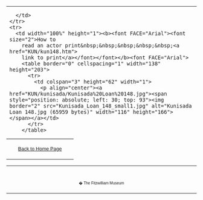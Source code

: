 <html>

<head>

<title>Info</title>
</head>



<div align="center">
  <center>
  <table border="0" width="100%" cellpadding="0" cellspacing="4" height="335">
    <tr>
      <td width="100%" height="24">

      </td>
    </tr>
    <tr>
      <td width="100%" height="1"><b><font FACE="Arial"><font size="2">How to
        read an actor print&nbsp;&nbsp;&nbsp;&nbsp;&nbsp;<a href="KUN/kun148.htm">
        link to print</a></font></font></b><font FACE="Arial">
        <table border="0" cellspacing="1" width="138" height="203">
          <tr>
            <td colspan="3" height="62" width="1">
              <p align="center"><a href="KUN/kunisada/Kunisada%20Loan%20148.jpg"><span style="position: absolute; left: 30; top: 93"><img border="2" src="Kunisada_Loan_148_small1.jpg" alt="Kunisada Loan 148.jpg (65959 bytes)" width="116" height="166"></span></a></td>
          </tr>
        </table>
        <p><font size="2">This print was issued commercially in the autumn of
        1831. It is laden with visual and textual information for the viewer to
        process. The following notes indicate some of the ways in which this
        print would have been read when first offered for sale.</font></p>
        <b>
        <p><font size="2">Inscriptions and marks</font></p>
        <ul>
        </b>
        <li><font size="2">The largest characters inscribed at the top right of
          the print name the actor depicted:<a href="textE.htm"> Ichikawa Danjuro VII,</a> one
          of the great exponents of heroic roles and the most popular of all
          nineteenth-century actors.</font></li>
        </font>
        <li><font face="Arial" size="2">To the right of his name in much smaller
          characters is the name of the role in which he is depicted: that of
          Matsuomaru, one of the heroes in the popular historical drama <i><a href="Group3.htm">Sugawara
          and the Secrets of Calligraphy.</a> </i>He performed the role in a revival
          of the drama that opened at the Kawarazaki Theatre in Edo in 09.1831.</font></li>
        <font FACE="Arial">
        <li><font size="2">The two lines of cursive script to the left of the
          actor�s name remind the viewer of two other heroic roles that
          Danjuro had performed that season: Hyogonosuke in <i>Yaguchi
          Ferry Crossing</i> and Kumagae Naozane in <i>Chronicle of the Battle
          of Ichinotani</i> in performances at the Kawarazaki Theatre in the
          fifth and seventh month of 1831 respectively.</font></li>
        <li><font size="2">The artist�s signature, <i>Kunisada ga </i>(drawn
          by Kunisada), appears on the left edge of the print, written in
          characters of modest size and followed by the red circular <i>toshidama
          </i>seal used by artists of the Utagawa school.</font></li>
        <li><font size="2">The signature is balanced on the right edge of the
          print by the censor�s seal and publisher�s mark, which are placed
          just below Danjuro�s name. The publisher Sanoya Kihei
          issued many of Kunisada�s actor prints in the late 1820s and the
          1830s.</font></li>
        <li><font size="2">Above Danjuro�s head there is a poem of
          his own composition printed from a block that reproduces his own
          cursive script. It is signed and sealed �the seventh generation <a href="textD.htm">
          Sansho</a>� (Sansho is the �<a href="textD.htm">poetry name</a>� used by bearers
          of the Danjuro stage name.) The poem with its dense word
          play and multiple levels of meaning would have teased and delighted
          Danjuro�s fans, many of whom would also have been amateur
          poets. Only a few of the puns and allusions can be hinted at here.</font></li>
        </ul>
        <blockquote>
          <blockquote>
            <blockquote>
              <blockquote>
                <blockquote>
                  <blockquote>
                    <i>
                    <p><font size="2">Migawari mo<br>
                    kore de sando ya<br>
                    Shimosa guri<br>
                    <br>
                    Here I am, for the third time,<br>
                    with a changed appearance,<br>
                    Like a chestnut from Shimosa!</font></p>
                    </blockquote>
                  </blockquote>
                </blockquote>
              </blockquote>
            </blockquote>
          </blockquote>
        </i>
          <ul>
            <li><font face="Arial" size="2">The place, <i>Shimosa</i>, in the last
              line of the poem is the name of the province in which the first
              actor to bear the Danjuro name was born in the
              seventeenth century. His successors made pilgrimages to his
              birthplace there to honour his memory.</font></li>
            <li><font face="Arial" size="2">The phrase <i> Shimosa</i> guri (�Chestnuts
              from <i> Shimosa</i>�) asks the reader to compare the fuzzy-haired
              appearance of Danjuro as depicted here with a bristly
              chestnut from <i>Shimosa</i>.</font></li>
            <li><font size="2">There is also a verbal pun in <i> sando</i> (�third
              time�) and <i> guri</i> (�chestnut�): <i> Sando</i> <i> guri</i> is a type of
              chestnut that bears fruit three times a year.</font></li>
            <li><font size="2"><i>Sando</i> (�third time�) appears in the phrase
              ��for a third time/with a changed appearance�. This refers
              to the three roles that Danjuro performed that season,
              all of which are named on the print.</font></li>
          </ul>
        <b>
        <p><font size="2">Image</font></p>
        <ul>
        </b></font>
        <li><font face="Arial" size="2">Make-up and costume indicate that
          Danjuro is shown in a scene in the fourth act of the play
          entitled �The Village Schoolroom� (<i>Terakoya).</i></font></li>
        <font FACE="Arial">
        <li><font size="2">Matsuomaru makes his entrance in this scene in a
          palanquin feigning illness. His unshaved forehead, unruly hair and
          purple headband tied on the left side of his head to bring relief from
          headache, all lend credence to his claim that he is ill and at the
          same time indicate to the viewer that he is in a state of extreme
          nervous tension.</font></li>
        </font>
        <li><font face="Arial" size="2">On stage, the costume worn by
          Danjuro VII in this scene would have been decorated with the
          branches of a <a href="KUN/kunp85.htm"> snow-laden pine. </a> The snow-covered pine branches <i>(matsu)</i>
          were meant not only to recall the character�s name, <i>Matsuo</i>maru,
          but also�through their literary associations�to emphasise his
          tragic fate and heroic nature (his triplet brothers were named after
          the plum, <i>Umeo</i>maru, and cherry, <i>Sakura</i>maru). In this
          print, Kunisada chose to depart from stage convention and depict the
          hero in a heavy overcoat decorated with roused dragons, beasts
          associated with great strength and nobility. The dragons serve to
          amplify the force of Danjuro�s VII�s pose and reflect
          the dreadful conflict of emotions within his loyal heart.</font></li>
        </ul>
        <font FACE="Arial" SIZE="2">
        <p>Although he is in the employ of the villain of the piece,
        Matsuomaru remains loyal to his true lord, Kan Shojo. The
        villain ordered the murder of Kan Shojo�s young son and
        heir, Kan Shusai. He commanded Matsuomaro to accompany the
        party of officers sent to capture and kill the boy because he was the
        only person in his retinue who could identify the boy with certainty.
        Matsuomaru contrived to have his own son killed in place of Kan
        Shusai. His son is murdered off stage; it takes all his will to
        retain his composure at the muffled sound of the deathblow. His son�s
        severed head is then brought on stage in a box and laid before him. He
        opens the box, gazes on his son�s head, and with complete self-control
        announces, �Ah, that he has beheaded Kan Shusai�.there can be
        no doubt, no question.� Kunisada has depicted Danjuro as
        Matsuomaru at this dreadful moment. We see the actor portraying
        Matsuomaru�s pain as he is caught between his personal, paternal
        feelings and the merciless demands made by the code of loyalty that
        bound him to his lord. His excruciating inner struggle is expressed by
        the way the actor clenches his fist, grits his teeth and crosses his
        eyes. The hero must, without hesitation, fulfil his obligations to his
        lord no matter what the personal cost. This grim scene is regarded as
        one of the weightiest in all Kabuki for male-role actors.</p>
        </font>
      </td>
    </tr>
  </table>
  </center>
</div>
<table border="0" cellpadding="0" width="100%" cellspacing="4">
  <tr>
    <td width="74%" valign="top">
      <p align="center"><a href="texthomepage.htm"><font face="Arial" size="2">Back
      to Home Page</font></a></td>
  </tr>
</table>
<div align="center">
  <center>
  <table border="0" cellpadding="0" width="100%" cellspacing="4">
    <tr>
      <td width="26%">
        <p align="center">
        <br>
        <font FACE="Arial" size="1">� The Fitzwilliam Museum</font></p>
      </td>
    </tr>
  </table>
  </center>
</div>
</body>
</html>
